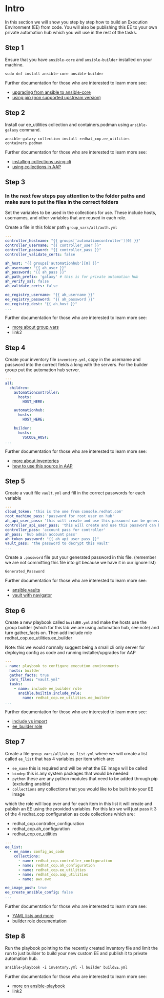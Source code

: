 # Intro

In this section we will show you step by step how to build an Execution Environment (EE) from code. You will also be publishing this EE to your own private automation hub which you will use in the rest of the tasks.

## Step 1

Ensure that you have `ansible-core` and `ansible-builder` installed on your machine.

```console
sudo dnf install ansible-core ansible-builder
```

Further documentation for those who are interested to learn more see:

- [upgrading from ansible to ansible-core](https://access.redhat.com/discussions/6962395)
- [using pip (non supported upstream version)](https://docs.ansible.com/ansible/latest/installation_guide/intro_installation.html)

## Step 2

Install our ee_utilities collection and containers.podman using `ansible-galaxy` command.

```console
ansible-galaxy collection install redhat_cop.ee_utilities containers.podman
```

Further documentation for those who are interested to learn more see:

- [installing collections using cli](https://docs.ansible.com/ansible/devel/user_guide/collections_using.html#collections)
- [using collections in AAP](https://docs.ansible.com/ansible-tower/latest/html/userguide/projects.html#collections-support)

## Step 3

### **In the next few steps pay attention to the folder paths and make sure to put the files in the correct folders**

Set the variables to be used in the collections for use. These include hosts, usernames, and other variables that are reused in each role.

Create a file in this folder path `group_vars/all/auth.yml`

```yaml
---
controller_hostname: "{{ groups['automationcontroller'][0] }}"
controller_username: "{{ controller_user }}"
controller_password: "{{ controller_pass }}"
controller_validate_certs: false

ah_host: "{{ groups['automationhub'][0] }}"
ah_username: "{{ ah_user }}"
ah_password: "{{ ah_pass }}"
ah_path_prefix: 'galaxy' # this is for private automation hub
ah_verify_ssl: false
ah_validate_certs: false

ee_registry_username: "{{ ah_username }}"
ee_registry_password: "{{ ah_password }}"
ee_registry_dest: "{{ ah_host }}"
...
```

Further documentation for those who are interested to learn more see:

- [more about group_vars](https://docs.ansible.com/ansible/latest/user_guide/intro_inventory.html#organizing-host-and-group-variables)
- link2

## Step 4

Create your inventory file `inventory.yml`, copy in the username and password into the correct fields a long with the servers. For the builder group put the automation hub server.

```yaml
---
all:
  children:
    automationcontroller:
      hosts:
        HOST_HERE:

    automationhub:
      hosts:
        HOST_HERE:

    builder:
      hosts:
        VSCODE_HOST:
...
```

Further documentation for those who are interested to learn more see:

- [more about inventories](https://docs.ansible.com/ansible/latest/user_guide/intro_inventory.html#inventory-basics-formats-hosts-and-groups)
- [how to use this source in AAP](https://docs.ansible.com/ansible-tower/latest/html/userguide/inventories.html#add-source)

## Step 5

Create a vault file `vault.yml` and fill in the correct passwords for each variable

```yaml
---
cloud_token: 'this is the one from console.redhat.com'
root_machine_pass: 'password for root user on hub'
ah_api_user_pass: 'this will create and use this password can be generated'
controller_api_user_pass: 'this will create and use this password can be generated'
controller_pass: 'account pass for controller'
ah_pass: 'hub admin account pass'
ah_token_password: "{{ ah_api_user_pass }}"
vault_pass: 'the password to decrypt this vault'
...
```

Create a `.password` file put your generated password in this file. (remember we are not committing this file into git because we have it in our ignore list)

```text
Generated_Password
```

Further documentation for those who are interested to learn more see:

- [ansible vaults](https://docs.ansible.com/ansible/latest/user_guide/vault.html)
- [vault with navigator](https://ansible-navigator.readthedocs.io/en/latest/faq/#how-can-i-use-a-vault-password-with-ansible-navigator)

## Step 6

Create a new playbook called `buildEE.yml` and make the hosts use the group builder (which for this lab we are using automation hub, see note) and turn gather_facts on. Then add include role redhat_cop.ee_utilities.ee_builder

Note: this we would normally suggest being a small cli only server for deploying config as code and running installer/upgrades for AAP

```yaml
---
- name: playbook to configure execution environments
  hosts: builder
  gather_facts: true
  vars_files: "vault.yml"
  tasks:
    - name: include ee_builder role
      ansible.builtin.include_role:
        name: redhat_cop.ee_utilities.ee_builder
...
```

Further documentation for those who are interested to learn more see:

- [include vs import](https://docs.ansible.com/ansible/latest/collections/ansible/builtin/include_role_module.html)
- [ee_builder role](https://github.com/redhat-cop/ee_utilities/tree/main/roles/ee_builder)

## Step 7

Create a file `group_vars/all/ah_ee_list.yml` where we will create a list called `ee_list` that has 4 variables per item which are:

- `ee_name` this is required and will be what the EE image will be called
- `bindep` this is any system packages that would be needed
- `python` these are any python modules that need to be added through pip (excluding ansible)
- `collections` any collections that you would like to be built into your EE image

which the role will loop over and for each item in this list it will create and publish an EE using the provided variables. For this lab we will just pass it 3 of the 4 redhat_cop configuration as code collections which are:

- redhat_cop.controller_configuration
- redhat_cop.ah_configuration
- redhat_cop.ee_utilities

```yaml
---
ee_list:
  - ee_name: config_as_code
    collections:
      - name: redhat_cop.controller_configuration
      - name: redhat_cop.ah_configuration
      - name: redhat_cop.ee_utilities
      - name: redhat_cop.aap_utilities
      - name: awx.awx

ee_image_push: true
ee_create_ansible_config: false
...
```

Further documentation for those who are interested to learn more see:

- [YAML lists and more](https://docs.ansible.com/ansible/latest/reference_appendices/YAMLSyntax.html)
- [builder role documentation](https://github.com/redhat-cop/ee_utilities/blob/main/roles/ee_builder/README.md#build-argument-defaults)

## Step 8

Run the playbook pointing to the recently created inventory file and limit the run to just builder to build your new custom EE and publish it to private automation hub.

```console
ansible-playbook -i inventory.yml -l builder buildEE.yml
```

Further documentation for those who are interested to learn more see:

- [more on ansible-playbook](https://docs.ansible.com/ansible/latest/cli/ansible-playbook.html#ansible-playbook)
- link2
